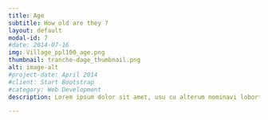 ```yaml
---
title: Age
subtitle: How old are they ?
layout: default
modal-id: 7
#date: 2014-07-16
img: Village_ppl100_age.png
thumbnail: tranche-dage_thumbnail.png
alt: image-alt
#project-date: April 2014
#client: Start Bootstrap
#category: Web Development
description: Lorem ipsum dolor sit amet, usu cu alterum nominavi lobortis. At duo novum diceret. Tantas apeirian vix et, usu sanctus postulant inciderint ut, populo diceret necessitatibus in vim. Cu eum dicam feugiat noluisse.

---
```

